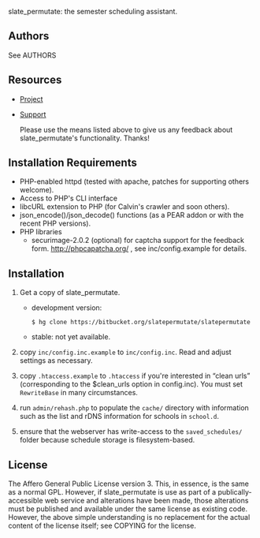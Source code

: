 slate_permutate: the semester scheduling assistant.

## Authors

See AUTHORS

## Resources

* [Project](https://bitbucket.org/slatepermutate/slatepermutate)
* [Support](https://slatepermutate.org/feedback.cgi)

  Please use the means listed above to give us any feedback about
  slate_permutate's functionality. Thanks!

## Installation Requirements

* PHP-enabled httpd (tested with apache, patches for supporting others welcome).
* Access to PHP's CLI interface
* libcURL extension to PHP (for Calvin's crawler and soon others).
* json_encode()/json_decode() functions (as a PEAR addon or with the recent PHP versions).
* PHP libraries
  * securimage-2.0.2 (optional) for captcha support for the feedback
    form. http://phpcapatcha.org/ , see inc/config.example for
    details.

## Installation

1. Get a copy of slate_permutate.

   * development version:

         $ hg clone https://bitbucket.org/slatepermutate/slatepermutate

   * stable: not yet available.

2. copy `inc/config.inc.example` to `inc/config.inc`. Read and adjust
   settings as necessary.

3. copy `.htaccess.example` to `.htaccess` if you're interested in
   “clean urls” (corresponding to the $clean_urls option in
   config.inc). You must set `RewriteBase` in many circumstances.

4. run `admin/rehash.php` to populate the `cache/` directory with
   information such as the list and rDNS information for schools in
   `school.d`.

5. ensure that the webserver has write-access to the `saved_schedules/`
   folder because schedule storage is filesystem-based.

## License

The Affero General Public License version 3. This, in essence, is
the same as a normal GPL. However, if slate_permutate is use as
part of a publically-accessible web service and alterations have
been made, those alterations must be published and available under
the same license as existing code. However, the above simple
understanding is no replacement for the actual content of the
license itself; see COPYING for the license.
